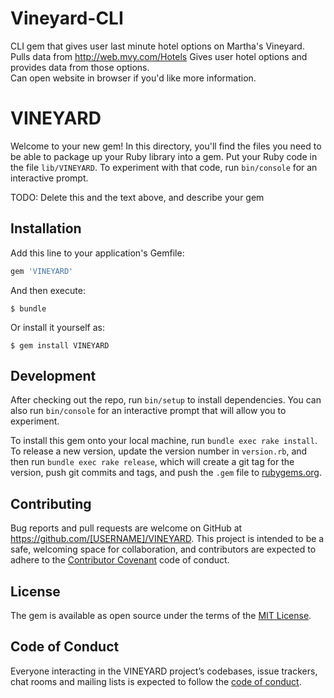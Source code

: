 # Vineyard-CLI
CLI gem that gives user last minute hotel options on Martha's Vineyard.  
Pulls data from http://web.mvy.com/Hotels
Gives user hotel options and provides data from those options.  
Can open website in browser if you'd like more information.  


# VINEYARD

Welcome to your new gem! In this directory, you'll find the files you need to be able to package up your Ruby library into a gem. Put your Ruby code in the file `lib/VINEYARD`. To experiment with that code, run `bin/console` for an interactive prompt.

TODO: Delete this and the text above, and describe your gem

## Installation

Add this line to your application's Gemfile:

```ruby
gem 'VINEYARD'
```

And then execute:

    $ bundle

Or install it yourself as:

    $ gem install VINEYARD

## Development

After checking out the repo, run `bin/setup` to install dependencies. You can also run `bin/console` for an interactive prompt that will allow you to experiment.

To install this gem onto your local machine, run `bundle exec rake install`. To release a new version, update the version number in `version.rb`, and then run `bundle exec rake release`, which will create a git tag for the version, push git commits and tags, and push the `.gem` file to [rubygems.org](https://rubygems.org).

## Contributing

Bug reports and pull requests are welcome on GitHub at https://github.com/[USERNAME]/VINEYARD. This project is intended to be a safe, welcoming space for collaboration, and contributors are expected to adhere to the [Contributor Covenant](http://contributor-covenant.org) code of conduct.

## License

The gem is available as open source under the terms of the [MIT License](https://opensource.org/licenses/MIT).

## Code of Conduct

Everyone interacting in the VINEYARD project’s codebases, issue trackers, chat rooms and mailing lists is expected to follow the [code of conduct](https://github.com/[USERNAME]/VINEYARD/blob/master/CODE_OF_CONDUCT.md).
